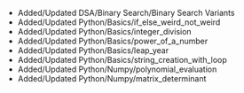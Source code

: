 - Added/Updated DSA/Binary Search/Binary Search Variants
- Added/Updated Python/Basics/if_else_weird_not_weird
- Added/Updated Python/Basics/integer_division
- Added/Updated Python/Basics/power_of_a_number
- Added/Updated Python/Basics/leap_year
- Added/Updated Python/Basics/string_creation_with_loop
- Added/Updated Python/Numpy/polynomial_evaluation
- Added/Updated Python/Numpy/matrix_determinant